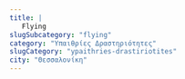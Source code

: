 ```yaml
---
title: |
   Flying
slugSubcategory: "flying"
category: "Υπαιθρίες Δραστηριότητες"
slugCategory: "ypaithries-drastiriotites"
city: "Θεσσαλονίκη"
---
```


